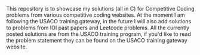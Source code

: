 This repository is to showcase my solutions (all in C) for Competitive Coding problems from various competitive coding websites. At the moment I am following the USACO training gateway, in the future
I will also add solutions to problems from IOI past papers and Leetcode problems. All the currently posted solutions are from the USACO training program, if you'd like to read the problem statement they can be found
on the USACO training gateway website. 
